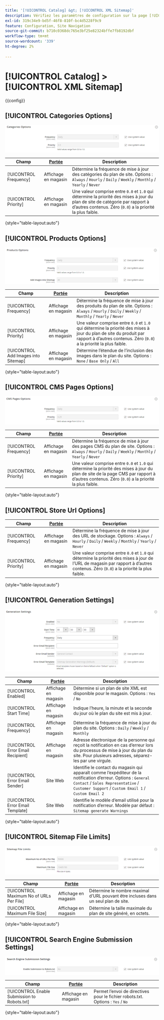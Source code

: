 ```yaml
---
title: '[!UICONTROL Catalog] &gt; [!UICONTROL XML Sitemap]'
description: Vérifiez les paramètres de configuration sur la page [!UICONTROL Catalog] &gt; [!UICONTROL XML Sitemap] de l’administrateur Commerce.
exl-id: 319c34e9-bd5f-46f8-810f-bc4d5228f9c9
feature: Configuration, Site Navigation
source-git-commit: b710c0368dc765e3bf25e82324bffe7fb8192dbf
workflow-type: tm+mt
source-wordcount: '339'
ht-degree: 2%

---
```


# [!UICONTROL Catalog] > [!UICONTROL XML Sitemap]

{{config}}

## [!UICONTROL Categories Options]

![Options des catégories](./assets/xml-sitemap-categories-options.png)<!-- zoom -->

<!-- [Categories Options](https://docs.magento.com/user-guide/marketing/sitemap-xml-configure.html) -->

| Champ | [Portée](../../getting-started/websites-stores-views.md#scope-settings) | Description |
|--- |--- |--- |
| [!UICONTROL Frequency] | Affichage en magasin | Détermine la fréquence de mise à jour des catégories du plan de site. Options : `Always` / `Hourly` / `Daily` / `Weekly` / `Monthly` / `Yearly` / `Never` |
| [!UICONTROL Priority] | Affichage en magasin | Une valeur comprise entre `0.0` et `1.0` qui détermine la priorité des mises à jour du plan de site de catégorie par rapport à d’autres contenus. Zéro (`0.0`) a la priorité la plus faible. |

{style="table-layout:auto"}

## [!UICONTROL Products Options]

![Options de produits](./assets/xml-sitemap-products-options.png)<!-- zoom -->

<!-- [Products Options](https://docs.magento.com/user-guide/marketing/sitemap-xml-configure.html) -->

| Champ | [Portée](../../getting-started/websites-stores-views.md#scope-settings) | Description |
|--- |--- |--- |
| [!UICONTROL Frequency] | Affichage en magasin | Détermine la fréquence de mise à jour des produits du plan de site. Options : `Always` / `Hourly` / `Daily` / `Weekly` / `Monthly` / `Yearly` / `Never` |
| [!UICONTROL Priority] | Affichage en magasin | Une valeur comprise entre `0.0` et `1.0` qui détermine la priorité des mises à jour du plan de site du produit par rapport à d’autres contenus. Zéro (`0.0`) a la priorité la plus faible. |
| [!UICONTROL Add Images into Sitemap] | Affichage en magasin | Détermine l’étendue de l’inclusion des images dans le plan du site. Options : `None` / `Base Only` / `All` |

{style="table-layout:auto"}

## [!UICONTROL CMS Pages Options]

![Options de pages CMS](./assets/xml-sitemap-cms-pages-options.png)<!-- zoom -->

<!-- [CMS Pages Options](https://docs.magento.com/user-guide/marketing/sitemap-xml-configure.html) -->

| Champ | [Portée](../../getting-started/websites-stores-views.md#scope-settings) | Description |
|--- |--- |--- |
| [!UICONTROL Frequency] | Affichage en magasin | Détermine la fréquence de mise à jour des pages CMS du plan de site. Options : `Always` / `Hourly` / `Daily` / `Weekly` / `Monthly` / `Yearly` / `Never` |
| [!UICONTROL Priority] | Affichage en magasin | Une valeur comprise entre `0.0` et `1.0` qui détermine la priorité des mises à jour du plan de site de la page CMS par rapport à d’autres contenus. Zéro (`0.0`) a la priorité la plus faible. |

{style="table-layout:auto"}

## [!UICONTROL Store Url Options]

| Champ | [Portée](../../getting-started/websites-stores-views.md#scope-settings) | Description |
|--- |--- |--- |
| [!UICONTROL Frequency] | Affichage en magasin | Détermine la fréquence de mise à jour des URL de stockage. Options : `Always` / `Hourly` / `Daily` / `Weekly` / `Monthly` / `Yearly` / `Never` |
| [!UICONTROL Priority] | Affichage en magasin | Une valeur comprise entre `0.0` et `1.0` qui détermine la priorité des mises à jour de l’URL de magasin par rapport à d’autres contenus. Zéro (`0.0`) a la priorité la plus faible. |

{style="table-layout:auto"}

## [!UICONTROL Generation Settings]

![Paramètres de génération](./assets/xml-sitemap-generation-settings.png)<!-- zoom -->

<!-- [Generation Settings](https://docs.magento.com/user-guide/marketing/sitemap-xml-configure.html) -->

| Champ | [Portée](../../getting-started/websites-stores-views.md#scope-settings) | Description |
|--- |--- |--- |
| [!UICONTROL Enabled] | Affichage en magasin | Détermine si un plan de site XML est disponible pour le magasin. Options : `Yes` / `No` |
| [!UICONTROL Start Time] | Affichage en magasin | Indique l’heure, la minute et la seconde du jour où le plan du site est mis à jour. |
| [!UICONTROL Frequency] | Affichage en magasin | Détermine la fréquence de mise à jour du plan du site. Options : `Daily` / `Weekly` / `Monthly` |
| [!UICONTROL Error Email Recipient] | Affichage en magasin | Adresse électronique de la personne qui reçoit la notification en cas d’erreur lors du processus de mise à jour du plan du site. Pour plusieurs adresses, séparez-les par une virgule. |
| [!UICONTROL Error Email Sender] | Site Web | Identifie le contact du magasin qui apparaît comme l’expéditeur de la notification d’erreur. Options : `General Contact` / `Sales Representative` / `Customer Support` / `Custom Email 1` / `Custom Email 2` |
| [!UICONTROL Error Email Template] | Site Web | Identifie le modèle d’email utilisé pour la notification d’erreur. Modèle par défaut : `Sitemap generate Warnings` |

{style="table-layout:auto"}

## [!UICONTROL Sitemap File Limits]

![ Limites de fichier plan du site ](./assets/xml-sitemap-sitemap-file-limits.png)<!-- zoom -->

<!-- [Sitemap File Limits](https://docs.magento.com/user-guide/marketing/sitemap-xml-configure.html) -->

| Champ | [Portée](../../getting-started/websites-stores-views.md#scope-settings) | Description |
|--- |--- |--- |
| [!UICONTROL Maximum No of URLs Per File] | Affichage en magasin | Détermine le nombre maximal d’URL pouvant être incluses dans un seul plan de site. |
| [!UICONTROL Maximum File Size] | Affichage en magasin | Détermine la taille maximale du plan de site généré, en octets. |

{style="table-layout:auto"}

## [!UICONTROL Search Engine Submission Settings]

![Paramètres d’envoi du moteur de recherche](./assets/xml-sitemap-search-engine-submission-settings.png)<!-- zoom -->

<!-- [Search Engine Submission Settings](https://docs.magento.com/user-guide/marketing/sitemap-xml-configure.html) -->

| Champ | [Portée](../../getting-started/websites-stores-views.md#scope-settings) | Description |
|--- |--- |--- |
| [!UICONTROL Enable Submission to Robots.txt] | Affichage en magasin | Permet l’envoi de directives pour le fichier robots.txt. Options : `Yes` / `No` |

{style="table-layout:auto"}
